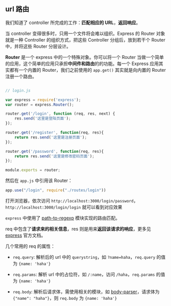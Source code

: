 ## url 路由

我们知道了 controller 所完成的工作：**匹配相应的 URL**，**返回响应**。

当 controller 变得很多时，只用一个文件将会难以组织。Express 的 Router 对象就是一种 Controller 的组织方式，把这些 Controller 分组后，放到若干个 Router 中，并将这些 Router 分层设计。

**Router** 是一个 express 中的一个特殊对象。你可以将一个 Router 当做一个简单的应用，这个简单的应用只承担**中间件和路由**的的功能。每一个 Express 应用其实都有一个内置的 Router，我们之前使用的 ```app.get()``` 其实就是向内置的 Router 注册一个路由。 

```js

// login.js

var express = require('express');
var router = express.Router();

router.get('/login', function (req, res, next) {
    res.send('这里是登陆页面');
});

router.get('/register', function(req, res){
    return res.send('这里是注册页面');
});

router.get('/password', function(req, res){
    return res.send('这里是修改密码页面');
});

module.exports = router;

```

然后在 ```app.js``` 中引用该 Router：

```js
app.use("/login", require("./routes/login"))
```

打开浏览器，依次访问 ```http://localhost:3000/login/password```，```http://localhost:3000/login/login``` 就可以看到对应效果


```express``` 中使用了 [path-to-regexp](https://www.npmjs.com/package/path-to-regexp) 模块实现的路由匹配。

req 中包含了**请求来的相关信息**，res 则是用来**返回该请求的响应**，更多见 [express](http://expressjs.com/en/4x/api.html) 官方文档。

几个常用的 req 的属性：

* ```req.query```: 解析后的 url 中的 ```querystring```，如 ```?name=haha```，```req.query``` 的值为 ```{name: 'haha'}```

* ```req.params```: 解析 url 中的占位符，如 ```/:name```，访问 ```/haha```，```req.params``` 的值为 ```{name: 'haha'}```

* ```req.body```: 解析后请求体，需使用相关的模块，如 [body-parser](https://www.npmjs.com/package/body-parser)，请求体为 ```{"name": "haha"}```，则 ```req.body``` 为 ```{name: 'haha'}```

